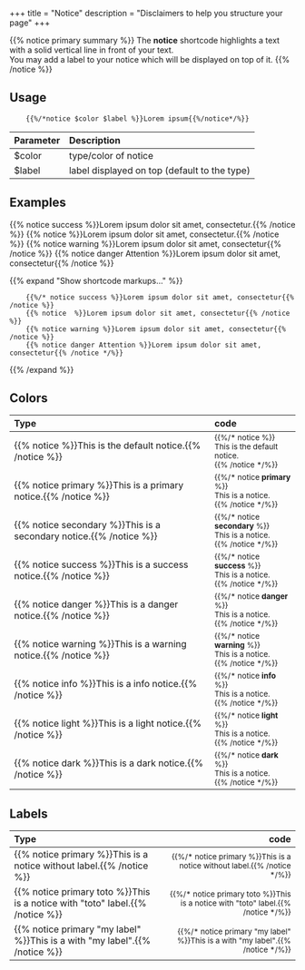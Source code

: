 +++
title = "Notice"
description = "Disclaimers to help you structure your page"
+++

{{% notice primary summary %}}
The **notice** shortcode highlights a text with a solid vertical line in front of your text.
\
You may add a label to your notice which will be displayed on top of it.
{{% /notice %}}

## Usage 
```
	{{%/*notice $color $label %}}Lorem ipsum{{%/notice*/%}}
```

| Parameter | Description |
|:--|:--|
| $color | type/color of notice |
| $label | label displayed on top (default to the type) |

## Examples

{{% notice success %}}Lorem ipsum dolor sit amet, consectetur.{{% /notice %}}
{{% notice %}}Lorem ipsum dolor sit amet, consectetur.{{% /notice %}}
{{% notice warning %}}Lorem ipsum dolor sit amet, consectetur{{% /notice %}}
{{% notice danger Attention %}}Lorem ipsum dolor sit amet, consectetur{{% /notice %}}

{{% expand "Show shortcode markups..." %}}
```
	{{%/* notice success %}}Lorem ipsum dolor sit amet, consectetur{{% /notice %}}
	{{% notice  %}}Lorem ipsum dolor sit amet, consectetur{{% /notice %}}
	{{% notice warning %}}Lorem ipsum dolor sit amet, consectetur{{% /notice %}}
	{{% notice danger Attention %}}Lorem ipsum dolor sit amet, consectetur{{% /notice */%}}
```
{{% /expand %}}


## Colors

| Type | code |
|:--|:--|
| {{% notice %}}This is the default notice.{{% /notice %}} | <small>{{%/* notice %}}<br>This is the default notice.<br>{{% /notice */%}}</small> |
| {{% notice primary %}}This is a primary notice.{{% /notice %}} | <small>{{%/* notice **primary** %}}<br>This is a notice.<br>{{% /notice */%}}</small> |
| {{% notice secondary %}}This is a secondary notice.{{% /notice %}} | <small>{{%/* notice **secondary** %}}<br>This is a notice.<br>{{% /notice */%}}</small> |
| {{% notice success %}}This is a success notice.{{% /notice %}} | <small>{{%/* notice **success** %}}<br>This is a notice.<br>{{% /notice */%}}</small> |
| {{% notice danger %}}This is a danger notice.{{% /notice %}} | <small>{{%/* notice **danger** %}}<br>This is a notice.<br>{{% /notice */%}}</small> |
| {{% notice warning %}}This is a warning notice.{{% /notice %}} | <small>{{%/* notice **warning** %}}<br>This is a notice.<br>{{% /notice */%}}</small> |
| {{% notice info %}}This is a info notice.{{% /notice %}} | <small>{{%/* notice **info** %}}<br>This is a notice.<br>{{% /notice */%}}</small> |
| {{% notice light %}}This is a light notice.{{% /notice %}} | <small>{{%/* notice **light** %}}<br>This is a notice.<br>{{% /notice */%}}</small> |
| {{% notice dark %}}This is a dark notice.{{% /notice %}} | <small>{{%/* notice **dark** %}}<br>This is a notice.<br>{{% /notice */%}}</small> |


## Labels

| Type | code |
|:--|--:|
| {{% notice primary %}}This is a notice without label.{{% /notice %}} | <small>{{%/* notice primary %}}This is a notice without label.{{% /notice */%}}</small> |
| {{% notice primary toto %}}This is a notice with "toto" label.{{% /notice %}} | <small>{{%/* notice primary toto %}}This is a notice with "toto" label.{{% /notice */%}}</small> |
| {{% notice primary "my label" %}}This is a with "my label".{{% /notice %}} | <small>{{%/* notice primary "my label" %}}This is a with "my label".{{% /notice */%}}</small> |



